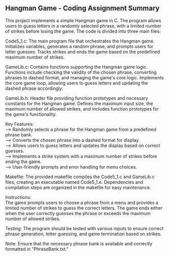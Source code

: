 ## Hangman Game - Coding Assignment Summary

This project implements a simple Hangman game in C. The program allows users to guess letters in a randomly selected phrase, with a limited number of strikes before losing the game. The code is divided into three main files:

Code5_1.c:
The main program file that orchestrates the Hangman game.
Initializes variables, generates a random phrase, and prompts users for letter guesses.
Tracks strikes and ends the game based on the predefined maximum number of strikes.

GameLib.c:
Contains functions supporting the Hangman game logic.
Functions include checking the validity of the chosen phrase, converting phrases to dashed format, and managing the game's core logic.
Implements the core game loop, allowing users to guess letters and updating the dashed phrase accordingly.

GameLib.h:
Header file providing function prototypes and necessary constants for the Hangman game.
Defines the maximum input size, the maximum number of allowed strikes, and includes function prototypes for the game's functionality.

Key Features:  
--> Randomly selects a phrase for the Hangman game from a predefined phrase bank.  
--> Converts the chosen phrase into a dashed format for display.  
--> Allows users to guess letters and updates the display based on correct guesses.  
--> Implements a strike system with a maximum number of strikes before ending the game.  
--> User-friendly prompts and error handling for menu choices.  

Makefile:
The provided makefile compiles the Code5_1.c and GameLib.c files, creating an executable named Code5_1.e.
Dependencies and compilation steps are organized in the makefile for easy maintenance.

Instructions:  
The game prompts users to choose a phrase from a menu and provides a limited number of strikes to guess the correct letters.
The game ends either when the user correctly guesses the phrase or exceeds the maximum number of allowed strikes.

Testing:
The program should be tested with various inputs to ensure correct phrase generation, letter guessing, and game termination based on strikes.

Note:
Ensure that the necessary phrase bank is available and correctly formatted in "PhraseBank.txt."  
